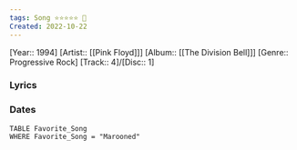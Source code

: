 ```yaml
---
tags: Song ⭐⭐⭐⭐⭐️ 💛
Created: 2022-10-22
---
```

[Year:: 1994]
[Artist:: [[Pink Floyd]]]
[Album:: [[The Division Bell]]]
[Genre:: Progressive Rock]
[Track:: 4]/[Disc:: 1]
### Lyrics
### Dates
```dataview
TABLE Favorite_Song
WHERE Favorite_Song = "Marooned"

```